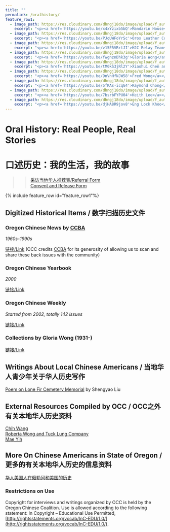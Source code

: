 ```yaml
---
title: ""
permalink: /oralhistory/
feature_row1:
  - image_path: https://res.cloudinary.com/dhngj18do/image/upload/f_auto,q_auto/v1/images/Wechat%20Image_20210902095255
    excerpt: "<p><a href='https://youtu.be/x4xYzixb5bQ'>Mandarin House</a></p>"
  - image_path: https://res.cloudinary.com/dhngj18do/image/upload/f_auto,q_auto/v1/images/Wechat%20Image_20210902093137
    excerpt: "<p><a href='https://youtu.be/PJqUWFoYrSc'>Orox Leather Co.</a></p>"
  - image_path: https://res.cloudinary.com/dhngj18do/image/upload/f_auto,q_auto/v1/images/activities/h2c2
    excerpt: "<p><a href='https://youtu.be/v15E5VRrtJI'>H2C Relay Team</a></p>"  
  - image_path: https://res.cloudinary.com/dhngj18do/image/upload/f_auto,q_auto/v1/images/activities/gloria2
    excerpt: "<p><a href='https://youtu.be/fwgnznDhk3g'>Gloria Wong</a></p>"
  - image_path: https://res.cloudinary.com/dhngj18do/image/upload/f_auto,q_auto/v1/images/339278248_1295146854369639_1922066907187848118_n
    excerpt: "<p><a href='https://youtu.be/tM0kS3jRl2Y'>Xiaohui Chen and Dick Lee</a></p>"  
  - image_path: https://res.cloudinary.com/dhngj18do/image/upload/f_auto,q_auto/v1/images/activities/fred2
    excerpt: "<p><a href='https://youtu.be/9nVnHfNJW58'>Fred Wong</a></p>"  
  - image_path: https://res.cloudinary.com/dhngj18do/image/upload/f_auto,q_auto/v1/images/activities/raymond_cover
    excerpt: "<p><a href='https://youtu.be/5fKAs-icqG4'>Raymond Chong</a></p>"  
  - image_path: https://res.cloudinary.com/dhngj18do/image/upload/f_auto,q_auto/v1/images/activities/keith_cover
    excerpt: "<p><a href='https://youtu.be/7bsrbFYPU04'>Keith Lee</a></p>"  
  - image_path: https://res.cloudinary.com/dhngj18do/image/upload/f_auto,q_auto/v1/images/activities/khoo_cover2
    excerpt: "<p><a href='https://youtu.be/djHA8R9jov8'>Eng Lock Khoo</a></p>"  
---
```


# Oral History: Real People, Real Stories  
# 口述历史：我的生活，我的故事  

>> [采访当地华人推荐表/Referral Form](https://docs.google.com/forms/d/e/1FAIpQLSconI7lF4QMz0Wvl34UQhkkMm9pq6PuIGGvP7Ek3Ie8dzvU9A/viewform?usp=sf_link)  
>> [Consent and Release Form](/assets/pdf/yl_consent_form.pdf)  

{% include feature_row id="feature_row1"%}

## Digitized Historical Items / 数字扫描历史文件

### Oregon Chinese News by [CCBA](https://www.oregonccba.org/)  
*1960s-1990s*  

[链接/Link](https://drive.google.com/drive/folders/1AO03EpWTiDp0k9WeDs5YUbeKdD5tFyYq?usp=sharing) (OCC credits [CCBA](https://www.oregonccba.org/) for its generosity of allowing us to scan and share these back issues with the community)

### Oregon Chinese Yearbook  
*2000*  

[链接/Link](https://drive.google.com/drive/folders/1__pvMQ_NXImhNsE18miV_etbNID22v88?usp=share_link)

### Oregon Chinese Weekly  
*Started from 2002, totally 142 issues*  

[链接/Link](https://drive.google.com/drive/folders/1eoLxIgVktWmfncXqZL1oPravcijtQO07?usp=sharing)

### Collections by Gloria Wong (1931-)

[链接/Link](https://drive.google.com/drive/folders/1L6SOWZnpL_NRDsofwVmAzfuN2_LQ5dI-?usp=sharing)

## Writings About Local Chinese Americans / 当地华人青少年关于华人历史写作  

[Poem on Lone Fir Cemetery Memorial](/assets/pdf/shengyao.pdf) by Shengyao Liu

## External Resources Compiled by OCC / OCC之外有关本地华人历史资料  

[Chih Wang](http://scarc.library.oregonstate.edu/omeka/exhibits/show/oralhistory/item/33806)  
[Roberta Wong and Tuck Lung Company](https://theimmigrantstory.org/artist-invites-viewers-to-think/)  
[Mae Yih](http://ohms.mocanyc.org/viewer/viewer.php?cachefile=2019_038_001_1593050158.xml)  

## More On Chinese Americans in State of Oregon / 更多的有关本地华人历史的信息资料  

[华人美国人在俄勒冈和美国的历史](https://pdxchinese.org/resources/benefits_resources/chinese-american/)

### Restrictions on Use

Copyright for interviews and writings organized by OCC is held by the Oregon Chinese Coalition. Use is allowed according to the following statement: In Copyright – Educational Use Permitted, [http://rightsstatements.org/vocab/InC-EDU/1.0/](http://rightsstatements.org/vocab/InC-EDU/1.0/).
